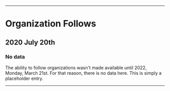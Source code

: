 
***

# Organization Follows

## 2020 July 20th

### No data

The ability to follow organizations wasn't made available until 2022, Monday, March 21st. For that reason, there is no data here. This is simply a placeholder entry.

***
